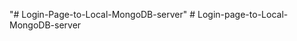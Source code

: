 "# Login-Page-to-Local-MongoDB-server" 
#   L o g i n - p a g e - t o - L o c a l - M o n g o D B - s e r v e r  
 